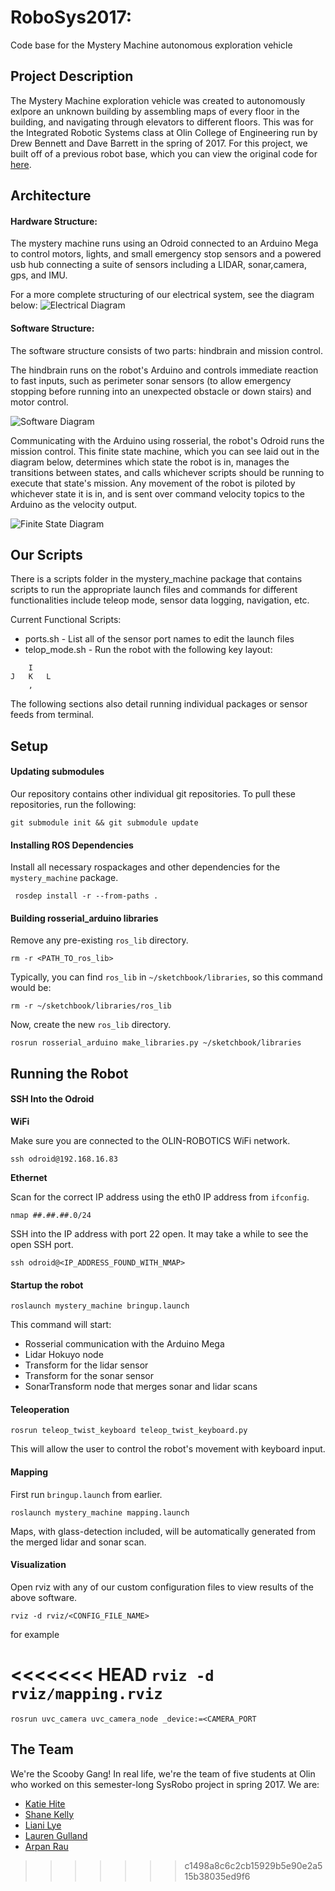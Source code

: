 # RoboSys2017:
Code base for the Mystery Machine autonomous exploration vehicle


## Project Description

The Mystery Machine exploration vehicle was created to autonomously exlpore an unknown building by assembling maps of every floor in the building, and navigating through elevators to different floors. This was for the Integrated Robotic Systems class at Olin College of Engineering run by Drew Bennett and Dave Barrett in the spring of 2017. For this project, we built off of a previous robot base, which you can view the original code for [here](https://github.com/kghite/FunRobo2016).

## Architecture

#### Hardware Structure:

The mystery machine runs using an Odroid connected to an Arduino Mega to control motors, lights, and small emergency stop sensors and a powered usb hub connecting a suite of sensors including a LIDAR, sonar,camera, gps, and IMU.

For a more complete structuring of our electrical system, see the diagram below:
![Electrical Diagram](https://github.com/kghite/SysRobo2017/blob/master/wiring_diagram.png)

#### Software Structure:

The software structure consists of two parts: hindbrain and mission control.

The hindbrain runs on the robot's Arduino and controls immediate reaction to fast inputs, such as perimeter sonar sensors (to allow emergency stopping before running into an unexpected obstacle or down stairs) and motor control.

![Software Diagram](https://github.com/kghite/SysRobo2017/blob/master/software_diagram.png)


Communicating with the Arduino using rosserial, the robot's Odroid runs the mission control. This finite state machine, which you can see laid out in the diagram below, determines which state the robot is in, manages the transitions between states, and calls whichever scripts should be running to execute that state's mission. Any movement of the robot is piloted by whichever state it is in, and is sent over command velocity topics to the Arduino as the velocity output.

![Finite State Diagram](https://github.com/kghite/SysRobo2017/blob/master/finite_state_diagram_final.png)

## Our Scripts

There is a scripts folder in the mystery_machine package that contains scripts to run the appropriate launch files and commands for different functionalities include teleop mode, sensor data logging, navigation, etc. 

Current Functional Scripts:

- ports.sh - List all of the sensor port names to edit the launch files
- telop_mode.sh - Run the robot with the following key layout:

```
	I
J	K 	L
	,
```

The following sections also detail running individual packages or sensor feeds from terminal.


## Setup

#### Updating submodules

Our repository contains other individual git repositories. To pull these repositories, run the following:

`git submodule init && git submodule update`

#### Installing ROS Dependencies

Install all necessary rospackages and other dependencies for the `mystery_machine` package.

` rosdep install -r --from-paths .`

#### Building rosserial_arduino libraries

Remove any pre-existing `ros_lib` directory.

`rm -r <PATH_TO_ros_lib>`

Typically, you can find `ros_lib` in `~/sketchbook/libraries`, so this command would be:

`rm -r ~/sketchbook/libraries/ros_lib`

Now, create the new `ros_lib` directory.

`rosrun rosserial_arduino make_libraries.py ~/sketchbook/libraries`


## Running the Robot

#### SSH Into the Odroid

**WiFi**

Make sure you are connected to the OLIN-ROBOTICS WiFi network.

`ssh odroid@192.168.16.83`

**Ethernet**

Scan for the correct IP address using the eth0 IP address from `ifconfig`.

`nmap ##.##.##.0/24`

SSH into the IP address with port 22 open. It may take a while to see the open SSH port.

`ssh odroid@<IP_ADDRESS_FOUND_WITH_NMAP>`

#### Startup the robot

`roslaunch mystery_machine bringup.launch`

This command will start:

- Rosserial communication with the Arduino Mega
- Lidar Hokuyo node
- Transform for the lidar sensor
- Transform for the sonar sensor
- SonarTransform node that merges sonar and lidar scans

#### Teleoperation

`rosrun teleop_twist_keyboard teleop_twist_keyboard.py`

This will allow the user to control the robot's movement with keyboard input.

#### Mapping

First run `bringup.launch` from earlier.

`roslaunch mystery_machine mapping.launch`

Maps, with glass-detection included, will be automatically generated from the merged lidar and sonar scan.

#### Visualization

Open rviz with any of our custom configuration files to view results of the above software.

`rviz -d rviz/<CONFIG_FILE_NAME>`

for example

<<<<<<< HEAD
`rviz -d rviz/mapping.rviz`
=======
`rosrun uvc_camera uvc_camera_node _device:=<CAMERA_PORT`

## The Team

We're the Scooby Gang! In real life, we're the team of five students at Olin who worked on this semester-long SysRobo project in spring 2017. We are:
- [Katie Hite](https://github.com/kghite)
- [Shane Kelly](https://github.com/shanek21)
- [Liani Lye](https://github.com/lianilychee)
- [Lauren Gulland](https://github.com/laurengulland)
- [Arpan Rau](https://github.com/arpanrau)
>>>>>>> c1498a8c6c2cb15929b5e90e2a515b38035ed9f6

